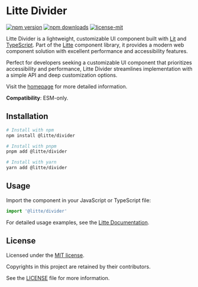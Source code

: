 # Litte Divider

[![npm version](https://img.shields.io/npm/v/@litte/divider)](https://www.npmjs.com/package/@litte/divider)
[![npm downloads](https://img.shields.io/npm/dm/@litte/divider)](https://www.npmjs.com/package/@litte/divider)
[![license-mit](https://img.shields.io/badge/License-MIT-greens.svg)][license-mit]

Litte Divider is a lightweight, customizable UI component built with [Lit][lit]
and [TypeScript][typescript]. Part of the [Litte][litte-homepage] component library,
it provides a modern web component solution with excellent performance and
accessibility features.

Perfect for developers seeking a customizable UI component that prioritizes accessibility and performance,
Litte Divider streamlines implementation with a simple API and deep customization options.

Visit the [homepage][litte-homepage] for more detailed information.

**Compatibility**: ESM-only.

## Installation

```sh
# Install with npm
npm install @litte/divider

# Install with pnpm
pnpm add @litte/divider

# Install with yarn
yarn add @litte/divider
```

## Usage

Import the component in your JavaScript or TypeScript file:

```ts
import '@litte/divider'
```

For detailed usage examples, see the [Litte Documentation](https://litte.dev/docs).

## License

Licensed under the [MIT license][license-mit].

Copyrights in this project are retained by their contributors.

See the [LICENSE][license-mit] file for more information.

[litte-homepage]: https://litte.dev
[license-mit]: https://github.com/riipandi/litte/blob/main/LICENSE
[typescript]: https://www.typescriptlang.org
[lit]: https://lit.dev
